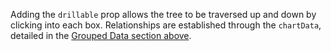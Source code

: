 Adding the `drillable` prop allows the tree to be traversed up and down by clicking into each box. Relationships are established through the `chartData`, detailed in the <a href="#treemap-grouped-data">Grouped Data section above</a>.
